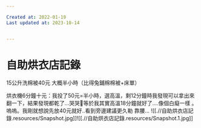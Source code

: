 ```yaml
---

Created at: 2022-01-19
Last updated at: 2023-10-14


---
```


# 自助烘衣店記錄


15公升洗棉被40元 大概半小時（比得兔鋪棉棉被+床單）

烘衣機6分鐘十元：我投了50元=半小時，選高溫，剩12分鐘時我發現可以拿出來翻一下，結果發現都乾了…哭哭🥲等於我其實高溫18分鐘就好了….像個白癡一樣 。嗚嗚。我剛就想說先放40元就好..看到旁邊建議更久勒 靠腰…
![[.//自助烘衣店記錄.resources/Snapshot.jpg]]![[.//自助烘衣店記錄.resources/Snapshot.1.jpg]]

